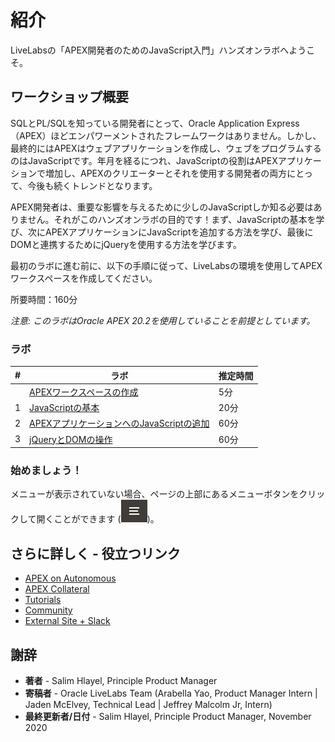 # 紹介

LiveLabsの「APEX開発者のためのJavaScript入門」ハンズオンラボへようこそ。

## ワークショップ概要

SQLとPL/SQLを知っている開発者にとって、Oracle Application Express（APEX）ほどエンパワーメントされたフレームワークはありません。しかし、最終的にはAPEXはウェブアプリケーションを作成し、ウェブをプログラムするのはJavaScriptです。年月を経るにつれ、JavaScriptの役割はAPEXアプリケーションで増加し、APEXのクリエーターとそれを使用する開発者の両方にとって、今後も続くトレンドとなります。

APEX開発者は、重要な影響を与えるために少しのJavaScriptしか知る必要はありません。それがこのハンズオンラボの目的です！まず、JavaScriptの基本を学び、次にAPEXアプリケーションにJavaScriptを追加する方法を学び、最後にDOMと連携するためにjQueryを使用する方法を学びます。

最初のラボに進む前に、以下の手順に従って、LiveLabsの環境を使用してAPEXワークスペースを作成してください。

所要時間：160分

*注意: このラボはOracle APEX 20.2を使用していることを前提としています。*

### ラボ

| # | ラボ | 推定時間 |
| --- | --- | --- |
|   | [APEXワークスペースの作成](?lab=create-apex-workspace) | 5分 |
| 1 | [JavaScriptの基本](?lab=lab-1-javascript-basics) | 20分 |
| 2 | [APEXアプリケーションへのJavaScriptの追加](?lab=lab-2-adding-javascript-apex-apps) | 60分 |
| 3 | [jQueryとDOMの操作](?lab=lab-3-working-dom-jquery) | 60分 |

### **始めましょう！**

メニューが表示されていない場合、ページの上部にあるメニューボタンをクリックして開くことができます (![メニューアイコン](./images/menu-button.png))。

## さらに詳しく - 役立つリンク

- [APEX on Autonomous](https://apex.oracle.com/autonomous)
- [APEX Collateral](https://apex.oracle.com)
- [Tutorials](https://apex.oracle.com/en/learn/tutorials)
- [Community](https://apex.oracle.com/community)
- [External Site + Slack](http://apex.world)

## 謝辞

 - **著者** -  Salim Hlayel, Principle Product Manager
 - **寄稿者** - Oracle LiveLabs Team (Arabella Yao, Product Manager Intern | Jaden McElvey, Technical Lead | Jeffrey Malcolm Jr, Intern)
 - **最終更新者/日付** - Salim Hlayel, Principle Product Manager, November 2020
